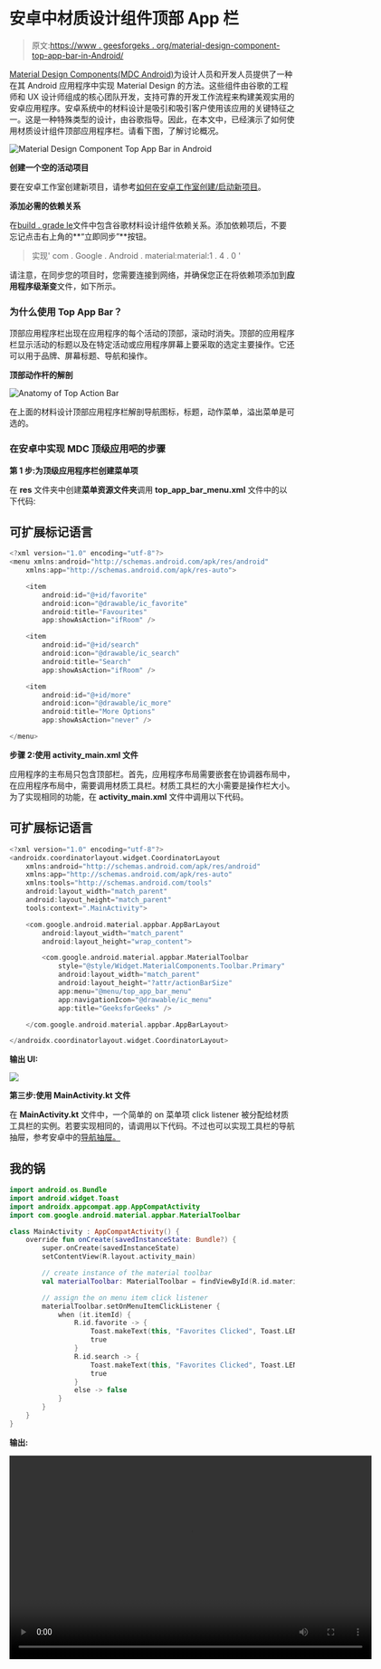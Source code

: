 # 安卓中材质设计组件顶部 App 栏

> 原文:[https://www . geesforgeks . org/material-design-component-top-app-bar-in-Android/](https://www.geeksforgeeks.org/material-design-component-top-app-bar-in-android/)

[Material Design Components(MDC Android)](https://www.geeksforgeeks.org/introduction-to-material-design-in-android/)为设计人员和开发人员提供了一种在其 Android 应用程序中实现 Material Design 的方法。这些组件由谷歌的工程师和 UX 设计师组成的核心团队开发，支持可靠的开发工作流程来构建美观实用的安卓应用程序。安卓系统中的材料设计是吸引和吸引客户使用该应用的关键特征之一。这是一种特殊类型的设计，由谷歌指导。因此，在本文中，已经演示了如何使用材质设计组件顶部应用程序栏。请看下图，了解讨论概况。

![Material Design Component Top App Bar in Android](img/f8b5feb9fdcc02a4bc871301e1f862bc.png)

**创建一个空的活动项目**

要在安卓工作室创建新项目，请参考[如何在安卓工作室创建/启动新项目](https://www.geeksforgeeks.org/android-how-to-create-start-a-new-project-in-android-studio/)。

**添加必需的依赖关系**

在[build . grade le](https://www.geeksforgeeks.org/android-build-gradle/)文件中包含谷歌材料设计组件依赖关系。添加依赖项后，不要忘记点击右上角的**“立即同步”**按钮。

> 实现' com . Google . Android . material:material:1 . 4 . 0 '

请注意，在同步您的项目时，您需要连接到网络，并确保您正在将依赖项添加到**应用程序级渐变**文件，如下所示。

### **为什么使用 Top App Bar？**

顶部应用程序栏出现在应用程序的每个活动的顶部，滚动时消失。顶部的应用程序栏显示活动的标题以及在特定活动或应用程序屏幕上要采取的选定主要操作。它还可以用于品牌、屏幕标题、导航和操作。

**顶部动作杆的解剖**

![Anatomy of Top Action Bar](img/c90d604ac36de7700f244d5f44c5e785.png)

在上面的材料设计顶部应用程序栏解剖导航图标，标题，动作菜单，溢出菜单是可选的。

### **在安卓中实现 MDC 顶级应用吧的步骤**

**第 1 步:为顶级应用程序栏创建菜单项**

在 **res** 文件夹中创建**菜单资源文件夹**调用 **top_app_bar_menu.xml** 文件中的以下代码:

## 可扩展标记语言

```kt
<?xml version="1.0" encoding="utf-8"?>
<menu xmlns:android="http://schemas.android.com/apk/res/android"
    xmlns:app="http://schemas.android.com/apk/res-auto">

    <item
        android:id="@+id/favorite"
        android:icon="@drawable/ic_favorite"
        android:title="Favourites"
        app:showAsAction="ifRoom" />

    <item
        android:id="@+id/search"
        android:icon="@drawable/ic_search"
        android:title="Search"
        app:showAsAction="ifRoom" />

    <item
        android:id="@+id/more"
        android:icon="@drawable/ic_more"
        android:title="More Options"
        app:showAsAction="never" />

</menu>
```

**步骤 2:使用 activity_main.xml 文件**

应用程序的主布局只包含顶部栏。首先，应用程序布局需要嵌套在协调器布局中，在应用程序布局中，需要调用材质工具栏。材质工具栏的大小需要是操作栏大小。为了实现相同的功能，在 **activity_main.xml** 文件中调用以下代码。

## 可扩展标记语言

```kt
<?xml version="1.0" encoding="utf-8"?>
<androidx.coordinatorlayout.widget.CoordinatorLayout 
    xmlns:android="http://schemas.android.com/apk/res/android"
    xmlns:app="http://schemas.android.com/apk/res-auto"
    xmlns:tools="http://schemas.android.com/tools"
    android:layout_width="match_parent"
    android:layout_height="match_parent"
    tools:context=".MainActivity">

    <com.google.android.material.appbar.AppBarLayout
        android:layout_width="match_parent"
        android:layout_height="wrap_content">

        <com.google.android.material.appbar.MaterialToolbar
            style="@style/Widget.MaterialComponents.Toolbar.Primary"
            android:layout_width="match_parent"
            android:layout_height="?attr/actionBarSize"
            app:menu="@menu/top_app_bar_menu"
            app:navigationIcon="@drawable/ic_menu"
            app:title="GeeksforGeeks" />

    </com.google.android.material.appbar.AppBarLayout>

</androidx.coordinatorlayout.widget.CoordinatorLayout>
```

**输出 UI:**

![](img/41e9a790610bc7d52b95d2b1343cefa2.png)

**第三步:使用 MainActivity.kt 文件**

在 **MainActivity.kt** 文件中，一个简单的 on 菜单项 click listener 被分配给材质工具栏的实例。若要实现相同的，请调用以下代码。不过也可以实现工具栏的导航抽屉，参考安卓中的[导航抽屉。](https://www.geeksforgeeks.org/navigation-drawer-in-android/)

## 我的锅

```kt
import android.os.Bundle
import android.widget.Toast
import androidx.appcompat.app.AppCompatActivity
import com.google.android.material.appbar.MaterialToolbar

class MainActivity : AppCompatActivity() {
    override fun onCreate(savedInstanceState: Bundle?) {
        super.onCreate(savedInstanceState)
        setContentView(R.layout.activity_main)

        // create instance of the material toolbar
        val materialToolbar: MaterialToolbar = findViewById(R.id.material_toolbar)

        // assign the on menu item click listener
        materialToolbar.setOnMenuItemClickListener {
            when (it.itemId) {
                R.id.favorite -> {
                    Toast.makeText(this, "Favorites Clicked", Toast.LENGTH_SHORT).show()
                    true
                }
                R.id.search -> {
                    Toast.makeText(this, "Favorites Clicked", Toast.LENGTH_SHORT).show()
                    true
                }
                else -> false
            }
        }
    }
}
```

**输出:**

<video class="wp-video-shortcode" id="video-692751-1" width="640" height="360" preload="metadata" controls=""><source type="video/mp4" src="https://media.geeksforgeeks.org/wp-content/uploads/20211001193554/Untitled.mp4?_=1">[https://media.geeksforgeeks.org/wp-content/uploads/20211001193554/Untitled.mp4](https://media.geeksforgeeks.org/wp-content/uploads/20211001193554/Untitled.mp4)</video>